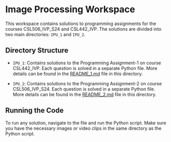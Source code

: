 # Image Processing Workspace

This workspace contains solutions to programming assignments for the courses CSL506_IVP_S24 and CSL442_IVP. The solutions are divided into two main directories: `IPU_1` and `IPU_2`.

## Directory Structure

- `IPU_1`: Contains solutions to the Programming Assignment-1 on course CSL442_IVP. Each question is solved in a separate Python file. More details can be found in the [README_1.md](IPU_1/README_1.md) file in this directory.

- `IPU_2`: Contains solutions to the Programming Assignment-2 on course CSL506_IVP_S24. Each question is solved in a separate Python file. More details can be found in the [README_2.md](IPU_2/README_2.md) file in this directory.

## Running the Code

To run any solution, navigate to the file and run the Python script. Make sure you have the necessary images or video clips in the same directory as the Python script.